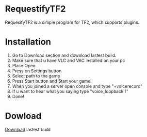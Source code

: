 # RequestifyTF2
RequesifyTF2 is a simple program for TF2, which supports plugins.
# Installation
1. Go to Download section and download lastest build.
2. Make sure that u have VLC and VAC installed on your pc
3. Place Open
4. Press on Settings button
5. Select path to the game
6. Press Start button and Start your game!
7. When you joined a server open console and type "+voicerecord"
8. If u want to hear what you saying type "voice_loopback 1"
9. Done!
# Dowload
[Download](https://ci.appveyor.com/api/projects/weespin/RequestifyTF2/artifacts/scr%2FGUI%2FRequestifyTF2GUI%2Fbin%2FDebug%2FRequestifyTF2Forms.exe) lastest build
